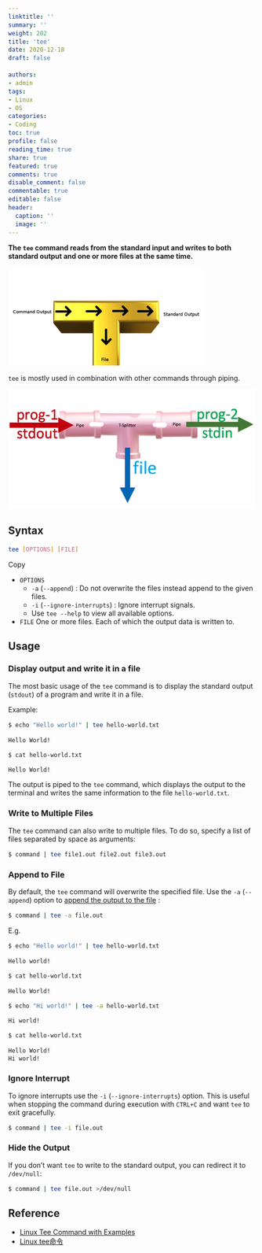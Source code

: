 ```yaml
---
linktitle: ''
summary: ''
weight: 202
title: 'tee'
date: 2020-12-18
draft: false

authors:
- admin
tags:
- Linux
- OS
categories:
- Coding
toc: true
profile: false
reading_time: true
share: true
featured: true
comments: true
disable_comment: false
commentable: true
editable: false
header:
  caption: ''
  image: ''
---
```


**The `tee` command reads from the standard input and writes to both standard output and one or more files at the same time.** 

![How to Use the Tee Command in Linux - Make Tech Easier](https://raw.githubusercontent.com/EckoTan0804/upic-repo/master/uPic/tee-featured-400x200.png)

`tee` is mostly used in combination with other commands through piping.

<img src="https://raw.githubusercontent.com/EckoTan0804/upic-repo/master/uPic/tee-pipe-20201218182022663.png" alt="Introduction to the tee Command - Baeldung on Linux" style="zoom:80%;" />

## Syntax

```sh
tee [OPTIONS] [FILE]
```

Copy

- `OPTIONS`
  - `-a` (`--append`) : Do not overwrite the files instead append to the given files.
  - `-i` (`--ignore-interrupts`) : Ignore interrupt signals.
  - Use `tee --help` to view all available options.
- `FILE`  One or more files. Each of which the output data is written to.

## Usage

### Display output and write it in a file

The most basic usage of the `tee` command is to display the standard output (`stdout`) of a program and write it in a file.

Example:

```bash
$ echo "Hello world!" | tee hello-world.txt
```

```
Hello World!
```

```bash
$ cat hello-world.txt
```

```
Hello World!
```

The output is piped to the `tee` command, which displays the output to the terminal and writes the same information to the file `hello-world.txt`.

### Write to Multiple Files

The `tee` command can also write to multiple files. To do so, specify a list of files separated by space as arguments:

```bash
$ command | tee file1.out file2.out file3.out
```

### Append to File

By default, the `tee` command will overwrite the specified file. Use the `-a` (`--append`) option to [append the output to the file](https://linuxize.com/post/bash-append-to-file/) :

```bash
$ command | tee -a file.out
```

E.g.

```bash
$ echo "Hello world!" | tee hello-world.txt
```

```
Hello world!
```

```bash
$ cat hello-world.txt
```

```
Hello World!
```

```bash
$ echo "Hi world!" | tee -a hello-world.txt
```

```
Hi world!
```

```bash
$ cat hello-world.txt
```

```
Hello World!
Hi world!
```

### Ignore Interrupt

To ignore interrupts use the `-i` (`--ignore-interrupts`) option. This is useful when stopping the command during execution with `CTRL+C` and want `tee` to exit gracefully.

```bash
$ command | tee -i file.out
```

### Hide the Output

If you don’t want `tee` to write to the standard output, you can redirect it to `/dev/null`:

```bash
$ command | tee file.out >/dev/null
```

## Reference

- [Linux Tee Command with Examples](https://linuxize.com/post/linux-tee-command/)
- [Linux tee命令](https://www.runoob.com/linux/linux-comm-tee.html)